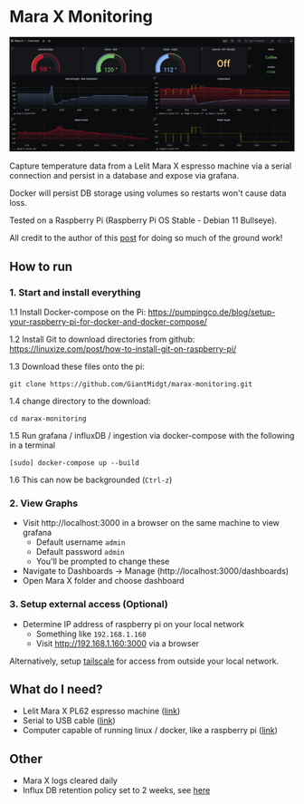 # Mara X Monitoring

![Granfana Preview](./preview_new.png "Granfana Preview")

Capture temperature data from a Lelit Mara X espresso machine via a serial connection and persist in a database and expose via grafana.

Docker will persist DB storage using volumes so restarts won't cause data loss.

Tested on a Raspberry Pi (Raspberry Pi OS Stable - Debian 11 Bullseye).

All credit to the author of this [post](https://www.reddit.com/r/espresso/comments/hft5zv/data_visualisation_lelit_marax_mod/) for doing so much of the ground work!

## How to run

### 1. Start and install everything

1.1 Install Docker-compose on the Pi:
https://pumpingco.de/blog/setup-your-raspberry-pi-for-docker-and-docker-compose/

1.2 Install Git to download directories from github:
https://linuxize.com/post/how-to-install-git-on-raspberry-pi/

1.3 Download these files onto the pi:
```shell
git clone https://github.com/GiantMidgt/marax-monitoring.git
```

1.4 change directory to the download:

```shell
cd marax-monitoring
```

1.5 Run grafana / influxDB / ingestion via docker-compose with the following in a terminal

```shell
[sudo] docker-compose up --build
```

1.6 This can now be backgrounded (`Ctrl-z`)

### 2. View Graphs

- Visit http://localhost:3000 in a browser on the same machine to view grafana
  - Default username `admin`
  - Default password `admin`
  - You'll be prompted to change these
- Navigate to Dashboards -> Manage (http://localhost:3000/dashboards)
- Open Mara X folder and choose dashboard

### 3. Setup external access (Optional)

- Determine IP address of raspberry pi on your local network
  - Something like `192.168.1.160`
  - Visit http://192.168.1.160:3000 via a browser

Alternatively, setup [tailscale](https://tailscale.com/) for access from outside your local network.

## What do I need?

- Lelit Mara X PL62 espresso machine ([link](https://marax.lelit.com/index-eng.html))
- Serial to USB cable ([link](https://www.amazon.co.uk/gp/product/B01N4X3BJB/ref=ppx_yo_dt_b_asin_title_o06_s00?ie=UTF8&psc=1))
- Computer capable of running linux / docker, like a raspberry pi ([link](https://www.raspberrypi.org/products/raspberry-pi-4-model-b/))

## Other

- Mara X logs cleared daily
- Influx DB retention policy set to 2 weeks, see [here](./config/influxdb/influxdb-init.iql)
